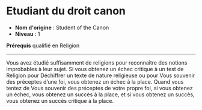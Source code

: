 # Etudiant du droit canon

 * **Nom d'origine** : Student of the Canon
 * **Niveau** : 1


<p><strong>Prérequis</strong> qualifié en Religion</p>
<hr>
<p>Vous avez étudié suffisamment de religions pour reconnaître des notions improbables à leur sujet. Si vous obtenez un échec critique à un test de Religion pour Déchiffrer un texte de nature religieuse ou pour Vous souvenir des préceptes d’une foi, vous obtenez un échec à la place. Quand vous tentez de Vous souvenir des préceptes de votre propre foi, si vous obtenez un échec, vous obtenez un succès à la place, et si vous obtenez un succès, vous obtenez un succès critique à la place.</p>